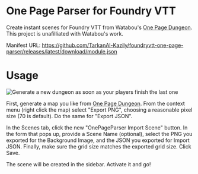 # One Page Parser for Foundry VTT

Create instant scenes for Foundry VTT from Watabou's [One Page Dungeon](https://watabou.itch.io/one-page-dungeon). This project is unafilliated with Watabou's work.

Manifest URL: https://github.com/TarkanAl-Kazily/foundryvtt-one-page-parser/releases/latest/download/module.json

# Usage

![Generate a new dungeon as soon as your players finish the last one](docs/demo_video.gif)

First, generate a map you like from [One Page Dungeon](https://watabou.itch.io/one-page-dungeon). From the context menu (right click the map) select "Export PNG", choosing a reasonable pixel size (70 is default). Do the same for "Export JSON". 

In the Scenes tab, click the new "OnePageParser Import Scene" button. In the form that pops up, provide a Scene Name (optional), select the PNG you exported for the Background Image, and the JSON you exported for Import JSON. Finally, make sure the grid size matches the exported grid size. Click Save.

The scene will be created in the sidebar. Activate it and go!
